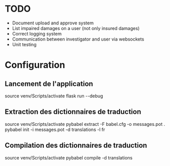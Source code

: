 # TODO

- Document upload and approve system
- List impaired damages on a user (not only insured damages)
- Correct logging system
- Communication between investigator and user via websockets
- Unit testing

# Configuration

## Lancement de l'application

source venv/Scripts/activate
flask run --debug

## Extraction des dictionnaires de traduction

source venv/Scripts/activate
pybabel extract -F babel.cfg -o messages.pot .
pybabel init -i messages.pot -d translations -l fr

## Compilation des dictionnaires de traduction

source venv/Scripts/activate
pybabel compile -d translations

